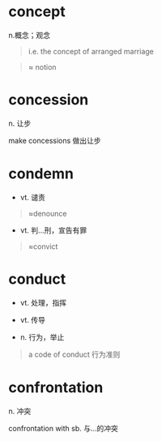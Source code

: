 concept
=======

n.概念；观念

> i.e. the concept of arranged marriage

>  ≈ notion

concession
==========

n. 让步

make concessions 做出让步

condemn
=======

* vt. 谴责
> ≈denounce

* vt. 判...刑，宣告有罪
> ≈convict

conduct
=======

* vt. 处理，指挥

* vt. 传导

* n. 行为，举止
> a code of conduct 行为准则

confrontation
=============

n. 冲突

confrontation with sb. 与...的冲突
